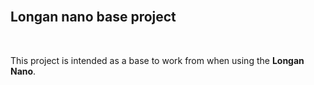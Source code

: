 <br>

## Longan nano base project

<br>

This project is intended as a base to work from when using the **Longan Nano**. 

